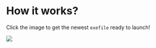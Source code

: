 # How it works?
Click the image to get the newest `exefile` ready to launch!

[![](https://imgur.com/Jifrt43.gif)](https://github.com/nukeknurs/Dark-Window/releases)